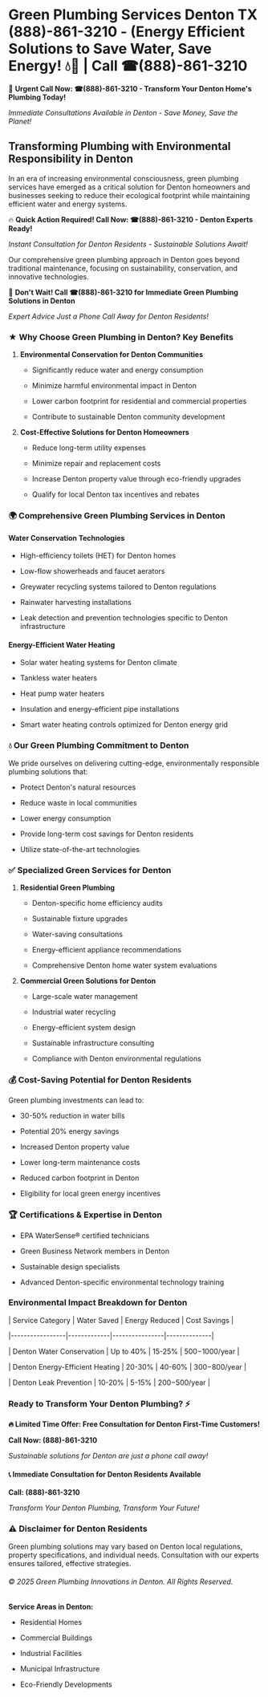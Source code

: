 # Green Plumbing Services Denton TX (888)-861-3210 - (Energy Efficient Solutions to Save Water, Save Energy! 💧🌿 | Call ☎(888)-861-3210

🚨 **Urgent Call Now: ☎(888)-861-3210 - Transform Your Denton Home's Plumbing Today!**
*Immediate Consultations Available in Denton - Save Money, Save the Planet!*

## Transforming Plumbing with Environmental Responsibility in Denton

In an era of increasing environmental consciousness, green plumbing services have emerged as a critical solution for Denton homeowners and businesses seeking to reduce their ecological footprint while maintaining efficient water and energy systems. 

🔥 **Quick Action Required! Call Now: ☎(888)-861-3210 - Denton Experts Ready!**
*Instant Consultation for Denton Residents - Sustainable Solutions Await!*

Our comprehensive green plumbing approach in Denton goes beyond traditional maintenance, focusing on sustainability, conservation, and innovative technologies.

🚨 **Don't Wait! Call ☎(888)-861-3210 for Immediate Green Plumbing Solutions in Denton**
*Expert Advice Just a Phone Call Away for Denton Residents!*

### ★ Why Choose Green Plumbing in Denton? Key Benefits

1. **Environmental Conservation for Denton Communities** 
   - Significantly reduce water and energy consumption
   - Minimize harmful environmental impact in Denton
   - Lower carbon footprint for residential and commercial properties
   - Contribute to sustainable Denton community development

2. **Cost-Effective Solutions for Denton Homeowners** 
   - Reduce long-term utility expenses
   - Minimize repair and replacement costs
   - Increase Denton property value through eco-friendly upgrades
   - Qualify for local Denton tax incentives and rebates

### 🌍 Comprehensive Green Plumbing Services in Denton

#### Water Conservation Technologies
- High-efficiency toilets (HET) for Denton homes
- Low-flow showerheads and faucet aerators
- Greywater recycling systems tailored to Denton regulations
- Rainwater harvesting installations
- Leak detection and prevention technologies specific to Denton infrastructure

#### Energy-Efficient Water Heating
- Solar water heating systems for Denton climate
- Tankless water heaters
- Heat pump water heaters
- Insulation and energy-efficient pipe installations
- Smart water heating controls optimized for Denton energy grid

### 💧 Our Green Plumbing Commitment to Denton

We pride ourselves on delivering cutting-edge, environmentally responsible plumbing solutions that:
- Protect Denton's natural resources
- Reduce waste in local communities
- Lower energy consumption
- Provide long-term cost savings for Denton residents
- Utilize state-of-the-art technologies

### ✅ Specialized Green Services for Denton

1. **Residential Green Plumbing**
   - Denton-specific home efficiency audits
   - Sustainable fixture upgrades
   - Water-saving consultations
   - Energy-efficient appliance recommendations
   - Comprehensive Denton home water system evaluations

2. **Commercial Green Solutions for Denton**
   - Large-scale water management
   - Industrial water recycling
   - Energy-efficient system design
   - Sustainable infrastructure consulting
   - Compliance with Denton environmental regulations

### 💰 Cost-Saving Potential for Denton Residents

Green plumbing investments can lead to:
- 30-50% reduction in water bills
- Potential 20% energy savings
- Increased Denton property value
- Lower long-term maintenance costs
- Reduced carbon footprint in Denton
- Eligibility for local green energy incentives

### 🏆 Certifications & Expertise in Denton

- EPA WaterSense® certified technicians
- Green Business Network members in Denton
- Sustainable design specialists
- Advanced Denton-specific environmental technology training

### Environmental Impact Breakdown for Denton

| Service Category | Water Saved | Energy Reduced | Cost Savings |
|-----------------|-------------|----------------|--------------|
| Denton Water Conservation | Up to 40% | 15-25% | $500-$1000/year |
| Denton Energy-Efficient Heating | 20-30% | 40-60% | $300-$800/year |
| Denton Leak Prevention | 10-20% | 5-15% | $200-$500/year |

### Ready to Transform Your Denton Plumbing? ⚡

**🔥 Limited Time Offer: Free Consultation for Denton First-Time Customers!**

**Call Now: (888)-861-3210**
*Sustainable solutions for Denton are just a phone call away!*

#### 📞 Immediate Consultation for Denton Residents Available

**Call: (888)-861-3210**
*Transform Your Denton Plumbing, Transform Your Future!*

### ⚠️ Disclaimer for Denton Residents

Green plumbing solutions may vary based on Denton local regulations, property specifications, and individual needs. Consultation with our experts ensures tailored, effective strategies.

###### © 2025 Green Plumbing Innovations in Denton. All Rights Reserved.

**Service Areas in Denton:** 
- Residential Homes
- Commercial Buildings
- Industrial Facilities
- Municipal Infrastructure
- Eco-Friendly Developments